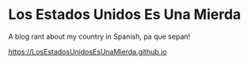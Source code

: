 # Los Estados Unidos Es Una Mierda

A blog rant about my country in Spanish, pa que sepan!

https://LosEstadosUnidosEsUnaMierda.github.io
